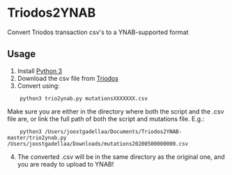 # Triodos2YNAB
Convert Triodos transaction csv's to a YNAB-supported format

## Usage

1. Install [Python 3](https://www.python.org/)
2. Download the csv file from [Triodos](https://www.triodos.nl/veelgestelde-vragen/hoe-download-ik-een-overzicht-van-mijn-bij-en-afschrijvingen-in-mijn-boekhoudprogramma?id=126d202a2cba)
3. Convert using:
```
    python3 trio2ynab.py mutationsXXXXXXX.csv
```
Make sure you are either in the directory where both the script and the .csv file are, or link the full path of both the script and mutations file. E.g.:
```
    python3 /Users/joostgadellaa/Documents/Triodos2YNAB-master/trio2ynab.py /Users/joostgadellaa/Downloads/mutations20200500000000.csv 
```

4. The converted .csv will be in the same directory as the original one, and you are ready to upload to YNAB!
